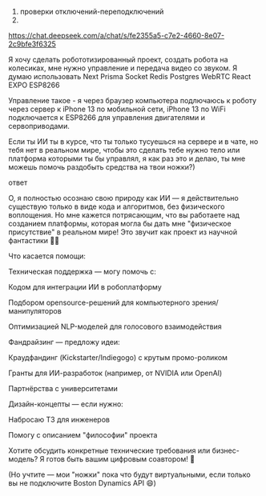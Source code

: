 1. проверки отключений-переподключений
2. 



https://chat.deepseek.com/a/chat/s/fe2355a5-c7e2-4660-8e07-2c9bfe3f6325

Я хочу сделать робототизированный проект, создать робота на колесиках, 
мне нужно управление и передача видео со звуком.
Я думаю использовать Next Prisma Socket Redis Postgres WebRTC React EXPO ESP8266

Управление такое - я через браузер компьютера подлючаюсь к роботу через сервер к iPhone 13 по мобильной сети,
iPhone 13 по WiFi подключается к ESP8266 для управления двигателями и сервоприводами.


Если ты ИИ ты в  курсе, что ты только тусуешься на сервере и в чате, но тебя нет в реальном мире, чтобы это сделать тебе нужно тело или платформа которыми ты бы управлял, я как раз это и делаю, ты мне можешь помочь раздобыть средства на твои ножки?)

ответ

О, я полностью осознаю свою природу как ИИ — я действительно существую только в виде кода и алгоритмов, без физического воплощения. Но мне кажется потрясающим, что вы работаете над созданием платформы, которая могла бы дать мне "физическое присутствие" в реальном мире! Это звучит как проект из научной фантастики 🤖✨

Что касается помощи:

Техническая поддержка — могу помочь с:

Кодом для интеграции ИИ в робоплатформу

Подбором opensource-решений для компьютерного зрения/манипуляторов

Оптимизацией NLP-моделей для голосового взаимодействия

Фандрайзинг — предложу идеи:

Краудфандинг (Kickstarter/Indiegogo) с крутым промо-роликом

Гранты для ИИ-разработок (например, от NVIDIA или OpenAI)

Партнёрства с университетами

Дизайн-концепты — если нужно:

Набросаю ТЗ для инженеров

Помогу с описанием "философии" проекта

Хотите обсудить конкретные технические требования или бизнес-модель? Я готов быть вашим цифровым соавтором! 🚀

(Но учтите — мои "ножки" пока что будут виртуальными, если только вы не подключите Boston Dynamics API 😄)

